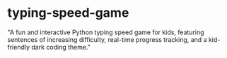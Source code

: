 # typing-speed-game
"A fun and interactive Python typing speed game for kids, featuring sentences of increasing difficulty, real-time progress tracking, and a kid-friendly dark coding theme."
